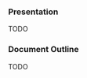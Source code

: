 <!-- # Matthew 25 - Group 8 Presentation -->

<!-- ## Prince Vladimir Youth Association -->

### Presentation 

TODO

### Document Outline

TODO
